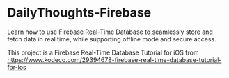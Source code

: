# DailyThoughts-Firebase
Learn how to use Firebase Real-Time Database to seamlessly store and fetch data in real time, while supporting offline mode and secure access.

This project is a Firebase Real-Time Database Tutorial for iOS from https://www.kodeco.com/29394678-firebase-real-time-database-tutorial-for-ios
